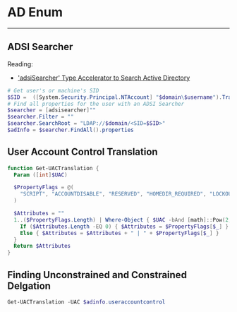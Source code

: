 
# AD Enum
---

## ADSI Searcher

Reading:
  - [ 'adsiSearcher' Type Accelerator to Search Active Directory](https://devblogs.microsoft.com/scripting/use-the-powershell-adsisearcher-type-accelerator-to-search-active-directory/)

```powershell
# Get user's or machine's SID
$SID =  ([System.Security.Principal.NTAccount] "$domain\$username").Translate([System.Security.Principal.SecurityIdentifier]).Value
# Find all properties for the user with an ADSI Searcher
$searcher = [adsisearcher]""
$searcher.Filter = ""
$searcher.SearchRoot = "LDAP://$domain/<SID=$SID>"
$adInfo = $searcher.FindAll().properties
```

## User Account Control Translation

```powershell
function Get-UACTranslation {
  Param ([int]$UAC)

  $PropertyFlags = @(
    "SCRIPT", "ACCOUNTDISABLE", "RESERVED", "HOMEDIR_REQUIRED", "LOCKOUT", "PASSWD_NOTREQD", "PASSWD_CANT_CHANGE", "ENCRYPTED_TEXT_PWD_ALLOWED", "TEMP_DUPLICATE_ACCOUNT", "NORMAL_ACCOUNT", "RESERVED", "INTERDOMAIN_TRUST_ACCOUNT", "WORKSTATION_TRUST_ACCOUNT", "SERVER_TRUST_ACCOUNT", "RESERVED", "RESERVED", "DONT_EXPIRE_PASSWORD", "MNS_LOGON_ACCOUNT", "SMARTCARD_REQUIRED", "TRUSTED_FOR_DELEGATION", "NOT_DELEGATED", "USE_DES_KEY_ONLY", "DONT_REQ_PREAUTH", "PASSWORD_EXPIRED", "TRUSTED_TO_AUTH_FOR_DELEGATION", "RESERVED", "PARTIAL_SECRETS_ACCOUNT", "RESERVED", "RESERVED", "RESERVED", "RESERVED", "RESERVED"
  )

  $Attributes = ""
  1..($PropertyFlags.Length) | Where-Object { $UAC -bAnd [math]::Pow(2, $_) } | ForEach-Object {
    If ($Attributes.Length -EQ 0) { $Attributes = $PropertyFlags[$_] }
    Else { $Attributes = $Attributes + " | " + $PropertyFlags[$_] }
  }
  Return $Attributes
}
```

## Finding Unconstrained and Constrained Delgation

```powershell
Get-UACTranslation -UAC $adinfo.useraccountcontrol
```
